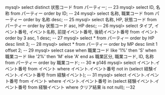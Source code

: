 mysql> select distinct 状態コード from パーティー; -- 23
mysql> select ID, 名称 from パーティー order by ID; -- 24
mysql> select 名称, 職業コード from パーティー order by 名称 desc; -- 25
mysql> select 名称, HP, 状態コード from パーティー order by 状態コード asc, HP desc; -- 26
mysql> select タイプ, イベント番号, イベント名称, 前提イベント番号, 後続イベント番号 from イベント order by 3 asc, 1 desc; -- 27
mysql> select * from パーティー order by HP desc limit 3; -- 28
mysql> select * from パーティー order by MP desc limit 1 offset 2; -- 29
mysql> select case when 職業コード like '1%' then 'S'  when 職業コード like '2%' then 'M'  else 'A' end as 職業区分,  職業コード, ID, 名称  from パーティー order by 職業コード; -- 30 ※ p146
mysql> select イベント.イベント番号 from イベント where イベント.イベント番号 not in (select 経験イベント.イベント番号 from 経験イベント); -- 31
mysql> select イベント.イベント番号 from イベント where イベント.イベント番号 in (select 経験イベント.イベント番号 from 経験イベント where クリア結果 is not null); --32
